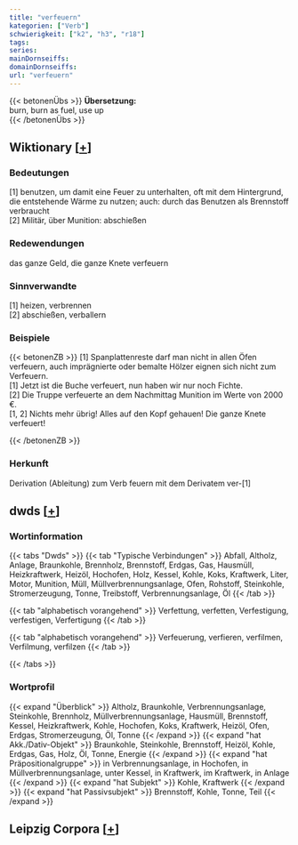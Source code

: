 ```yaml
---
title: "verfeuern"
kategorien: ["Verb"]
schwierigkeit: ["k2", "h3", "r18"]
tags:
series:
mainDornseiffs:
domainDornseiffs:
url: "verfeuern"
---
```


{{< betonenÜbs >}}
**Übersetzung:**  
burn, burn as fuel, use up  
{{< /betonenÜbs >}}

## Wiktionary [[+](https://de.wiktionary.org/wiki/verfeuern)]

### Bedeutungen
[1] benutzen, um damit eine Feuer zu unterhalten, oft mit dem Hintergrund, die entstehende Wärme zu nutzen; auch: durch das Benutzen als Brennstoff verbraucht  
[2] Militär, über Munition: abschießen  

### Redewendungen
das ganze Geld, die ganze Knete verfeuern  

### Sinnverwandte
[1] heizen, verbrennen  
[2] abschießen, verballern  

### Beispiele
{{< betonenZB >}}
[1] Spanplattenreste darf man nicht in allen Öfen verfeuern, auch imprägnierte oder bemalte Hölzer eignen sich nicht zum Verfeuern.  
[1] Jetzt ist die Buche verfeuert, nun haben wir nur noch Fichte.  
[2] Die Truppe verfeuerte an dem Nachmittag Munition im Werte von 2000 €.  
[1, 2] Nichts mehr übrig! Alles auf den Kopf gehauen! Die ganze Knete verfeuert!  

{{< /betonenZB >}}
### Herkunft
Derivation (Ableitung) zum Verb feuern mit dem Derivatem ver-[1]  



## dwds [[+](https://www.dwds.de/wb/verfeuern)]

### Wortinformation
{{< tabs "Dwds" >}}
{{< tab "Typische Verbindungen" >}}
Abfall, Altholz, Anlage, Braunkohle, Brennholz, Brennstoff, Erdgas, Gas, Hausmüll, Heizkraftwerk, Heizöl, Hochofen, Holz, Kessel, Kohle, Koks, Kraftwerk, Liter, Motor, Munition, Müll, Müllverbrennungsanlage, Ofen, Rohstoff, Steinkohle, Stromerzeugung, Tonne, Treibstoff, Verbrennungsanlage, Öl
{{< /tab >}}

{{< tab "alphabetisch vorangehend" >}}
Verfettung, verfetten, Verfestigung, verfestigen, Verfertigung
{{< /tab >}}

{{< tab "alphabetisch vorangehend" >}}
Verfeuerung, verfieren, verfilmen, Verfilmung, verfilzen
{{< /tab >}}

{{< /tabs >}}

### Wortprofil
{{< expand "Überblick" >}} Altholz, Braunkohle, Verbrennungsanlage, Steinkohle, Brennholz, Müllverbrennungsanlage, Hausmüll, Brennstoff, Kessel, Heizkraftwerk, Kohle, Hochofen, Koks, Kraftwerk, Heizöl, Ofen, Erdgas, Stromerzeugung, Öl, Tonne {{< /expand >}}
{{< expand "hat Akk./Dativ-Objekt" >}} Braunkohle, Steinkohle, Brennstoff, Heizöl, Kohle, Erdgas, Gas, Holz, Öl, Tonne, Energie {{< /expand >}}
{{< expand "hat Präpositionalgruppe" >}} in Verbrennungsanlage, in Hochofen, in Müllverbrennungsanlage, unter Kessel, in Kraftwerk, im Kraftwerk, in Anlage {{< /expand >}}
{{< expand "hat Subjekt" >}} Kohle, Kraftwerk {{< /expand >}}
{{< expand "hat Passivsubjekt" >}} Brennstoff, Kohle, Tonne, Teil {{< /expand >}}

## Leipzig Corpora [[+](https://corpora.uni-leipzig.de/en/res?word=verfeuern&corpusId=deu_newscrawl-public_2018)]

